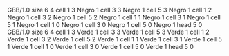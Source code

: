 <gs-board> GBB/1.0
size 6 4
cell 1 3 Negro 1 
cell 3 3 Negro 1 
cell 5 3 Negro 1 
cell 1 2 Negro 1 
cell 3 2 Negro 1 
cell 5 2 Negro 1 
cell 1 1 Negro 1 
cell 3 1 Negro 1 
cell 5 1 Negro 1 
cell 1 0 Negro 1 
cell 3 0 Negro 1 
cell 5 0 Negro 1 
head 5 0
 </gs-board>
<gs-board> GBB/1.0
size 6 4
cell 1 3 Verde 1 
cell 3 3 Verde 1 
cell 5 3 Verde 1 
cell 1 2 Verde 1 
cell 3 2 Verde 1 
cell 5 2 Verde 1 
cell 1 1 Verde 1 
cell 3 1 Verde 1 
cell 5 1 Verde 1 
cell 1 0 Verde 1 
cell 3 0 Verde 1 
cell 5 0 Verde 1 
head 5 0
 </gs-board>